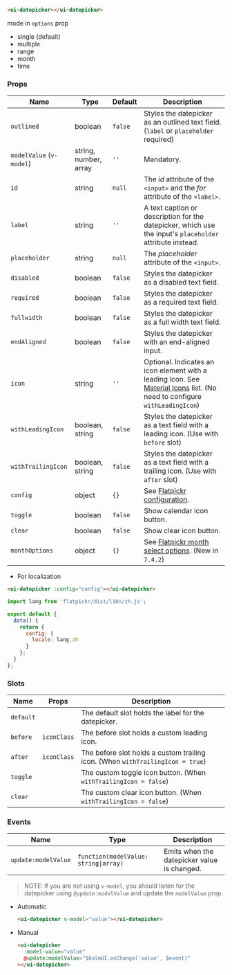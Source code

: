 ```html
<ui-datepicker></ui-datepicker>
```

<ui-datepicker> mode in `options` prop

- single (default)
- multiple
- range
- month
- time

### Props

| Name                     | Type                  | Default | Description                                                                                                                            |
| ------------------------ | --------------------- | ------- | -------------------------------------------------------------------------------------------------------------------------------------- |
| `outlined`               | boolean               | `false` | Styles the datepicker as an outlined text field. (`label` or `placeholder` required)                                                   |
| `modelValue` (`v-model`) | string, number, array | `''`    | Mandatory.                                                                                                                             |
| `id`                     | string                | `null`  | The _id_ attribute of the `<input>` and the _for_ attribute of the `<label>`.                                                          |
| `label`                  | string                | `''`    | A text caption or description for the datepicker, which use the input's `placeholder` attribute instead.                               |
| `placeholder`            | string                | `null`  | The _placeholder_ attribute of the `<input>`.                                                                                          |
| `disabled`               | boolean               | `false` | Styles the datepicker as a disabled text field.                                                                                        |
| `required`               | boolean               | `false` | Styles the datepicker as a required text field.                                                                                        |
| `fullwidth`              | boolean               | `false` | Styles the datepicker as a full width text field.                                                                                      |
| `endAligned`             | boolean               | `false` | Styles the datepicker with an end-aligned input.                                                                                       |
| `icon`                   | string                | `''`    | Optional. Indicates an icon element with a leading icon. See [Material Icons](/#/icons) list. (No need to configure `withLeadingIcon`) |
| `withLeadingIcon`        | boolean, string       | `false` | Styles the datepicker as a text field with a leading icon. (Use with `before` slot)                                                    |
| `withTrailingIcon`       | boolean, string       | `false` | Styles the datepicker as a text field with a trailing icon. (Use with `after` slot)                                                    |
| `config`                 | object                | `{}`    | See [Flatpickr configuration](https://flatpickr.js.org/options/).                                                                      |
| `toggle`                 | boolean               | `false` | Show calendar icon button.                                                                                                             |
| `clear`                  | boolean               | `false` | Show clear icon button.                                                                                                                |
| `monthOptions`           | object                | `{}`    | See [Flatpickr month select options](https://flatpickr.js.org/plugins/#monthselectplugin). (New in `7.4.2`)                            |

- For localization

```html
<ui-datepicker :config="config"></ui-datepicker>
```

```js
import lang from 'flatpickr/dist/l10n/zh.js';

export default {
  data() {
    return {
      config: {
        locale: lang.zh
      }
    };
  }
};
```

### Slots

| Name      | Props       | Description                                                                    |
| --------- | ----------- | ------------------------------------------------------------------------------ |
| `default` |             | The default slot holds the label for the datepicker.                           |
| `before`  | `iconClass` | The before slot holds a custom leading icon.                                   |
| `after`   | `iconClass` | The before slot holds a custom trailing icon. (When `withTrailingIcon = true`) |
| `toggle`  |             | The custom toggle icon button. (When `withTrailingIcon = false`)               |
| `clear`   |             | The custom clear icon button. (When `withTrailingIcon = false`)                |

### Events

| Name                | Type                                  | Description                                 |
| ------------------- | ------------------------------------- | ------------------------------------------- |
| `update:modelValue` | `function(modelValue: string\|array)` | Emits when the datepicker value is changed. |

> NOTE: If you are not using `v-model`, you should listen for the datepicker using `@update:modelValue` and update the `modelValue` prop.

- Automatic

  ```html
  <ui-datepicker v-model="value"></ui-datepicker>
  ```

- Manual

  ```html
  <ui-datepicker
    :model-value="value"
    @update:modelValue="$balmUI.onChange('value', $event)"
  ></ui-datepicker>
  ```
